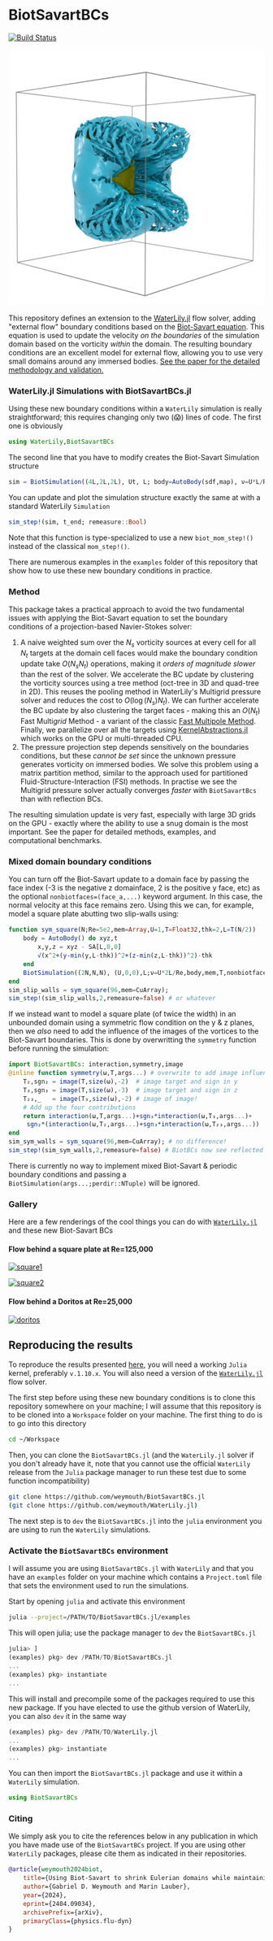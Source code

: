 # BiotSavartBCs

[![Build Status](https://github.com/weymouth/BiotSavartBCs.jl/actions/workflows/CI.yml/badge.svg?branch=master)](https://github.com/weymouth/BiotSavartBCs.jl/actions/workflows/CI.yml?query=branch%3Amaster)

![disk](tex/fig/disk_high_re_7.png)

This repository defines an extension to the [WaterLily.jl](https://github.com/WaterLily-jl/WaterLily.jl) flow solver, adding "external flow" boundary conditions based on the [Biot-Savart equation](https://en.wikipedia.org/wiki/Biot%E2%80%93Savart_law#Aerodynamics_applications). This equation is used to update the velocity *on the boundaries* of the simulation domain based on the vorticity *within* the domain. The resulting boundary conditions are an excellent model for external flow, allowing you to use very small domains around any immersed bodies. [See the paper for the detailed methodology and validation.](https://physics.paperswithcode.com/paper/using-biot-savart-to-shrink-eulerian-domains)

### WaterLily.jl Simulations with BiotSavartBCs.jl

Using these new boundary conditions within a `WaterLily` simulation is really straightforward; this requires changing only two (😱) lines of code. The first one is obviously

```julia
using WaterLily,BiotSavartBCs
```
The second line that you have to modify creates the Biot-Savart Simulation structure
```julia
sim = BiotSimulation((4L,2L,2L), Ut, L; body=AutoBody(sdf,map), ν=U*L/Re, T, mem=CUDA.CuArray)
```
You can update and plot the simulation structure exactly the same at with a standard WaterLily `Simulation`
```julia
sim_step!(sim, t_end; remeasure::Bool)
```
Note that this function is type-specialized to use a new `biot_mom_step!()` instead of the classical `mom_step!()`.

There are numerous examples in the `examples` folder of this repository that show how to use these new boundary conditions in practice.

### Method

This package takes a practical approach to avoid the two fundamental issues with applying the Biot-Savart equation to set the boundary conditions of a projection-based Navier-Stokes solver: 
 1. A naive weighted sum over the $N_s$ vorticity sources at every cell for all $N_t$ targets at the domain cell faces would make the boundary condition update take $O(N_s N_t)$ operations, making it *orders of magnitude slower* than the rest of the solver. We accelerate the BC update by clustering the vorticity sources using a tree method (oct-tree in 3D and quad-tree in 2D). This reuses the pooling method in WaterLily's Multigrid pressure solver and reduces the cost to $O(\log(N_s) N_t)$. We can further accelerate the BC update by also clustering the target faces - making this an $O(N_t)$ Fast Multi*grid* Method - a variant of the classic [Fast Multipole Method](https://en.wikipedia.org/wiki/Fast_multipole_method). Finally, we parallelize over all the targets using [KernelAbstractions.jl](https://github.com/JuliaGPU/KernelAbstractions.jl) which works on the GPU or multi-threaded CPU.
 2. The pressure projection step depends sensitively on the boundaries conditions, but these *cannot be set* since the unknown pressure generates vorticity on immersed bodies. We solve this problem using a matrix partition method, similar to the approach used for partitioned Fluid-Structure-Interaction (FSI) methods. In practise we see the Multigrid pressure solver actually converges *faster* with `BiotSavartBcs` than with reflection BCs.

The resulting simulation update is very fast, especially with large 3D grids on the GPU - exactly where the ability to use a snug domain is the most important. See the paper for detailed methods, examples, and computational benchmarks. 

### Mixed domain boundary conditions

You can turn off the Biot-Savart update to a domain face by passing the face index (-3 is the negative z domainface, 2 is the positive y face, etc) as the optional `nonbiotfaces=(face_a,...)` keyword argument. In this case, the normal velocity at this face remains zero. Using this we can, for example, model a square plate abutting two slip-walls using:
```julia
function sym_square(N;Re=5e2,mem=Array,U=1,T=Float32,thk=2,L=T(N/2))
    body = AutoBody() do xyz,t
        x,y,z = xyz - SA[L,0,0]
        √(x^2+(y-min(y,L-thk))^2+(z-min(z,L-thk))^2)-thk
    end
    BiotSimulation((2N,N,N), (U,0,0),L;ν=U*2L/Re,body,mem,T,nonbiotfaces=(-2,-3))
end
sim_slip_walls = sym_square(96,mem=CuArray);
sim_step!(sim_slip_walls,2,remeasure=false) # or whatever
```

If we instead want to model a square plate (of twice the width) in an unbounded domain using a symmetric flow condition on the y & z planes, then we _also_ need to add the influence of the images of the vortices to the Biot-Savart boundaries. This is done by overwritting the `symmetry` function before running the simulation:
```julia
import BiotSavartBCs: interaction,symmetry,image
@inline function symmetry(ω,T,args...) # overwrite to add image influences
    T₂,sgn₂ = image(T,size(ω),-2)  # image target and sign in y
    T₃,sgn₃ = image(T,size(ω),-3)  # image target and sign in z
    T₂₃,_   = image(T₃,size(ω),-2) # image of image!
    # Add up the four contributions
    return interaction(ω,T,args...)+sgn₃*interaction(ω,T₃,args...)+
     sgn₂*(interaction(ω,T₂,args...)+sgn₃*interaction(ω,T₂₃,args...))
end
sim_sym_walls = sym_square(96,mem=CuArray); # no difference!
sim_step!(sim_sym_walls,2,remeasure=false) # BiotBCs now see reflected domain
```

There is currently no way to implement mixed Biot-Savart & periodic boundary conditions and passing a `BiotSimulation(args...;perdir::NTuple)` will be ignored.

### Gallery

Here are a few renderings of the cool things you can do with [`WaterLily.jl`](https://github.com/weymouth/WaterLily.jl) and these new Biot-Savart BCs

#### Flow behind a square plate at Re=125,000
[![square1](https://img.youtube.com/vi/CNQqI5rRdug/0.jpg)](https://www.youtube.com/shorts/CNQqI5rRdug)

[![square2](https://img.youtube.com/vi/tbf06uhnAEQ/0.jpg)](https://www.youtube.com/shorts/tbf06uhnAEQ)

#### Flow behind a Doritos at Re=25,000
[![doritos](https://img.youtube.com/vi/spFlx2YW0pg/0.jpg)](https://www.youtube.com/shorts/spFlx2YW0pg)

## Reproducing the results

To reproduce the results presented [here](https://arxiv.org/abs/2404.09034), you will need a working `Julia` kernel, preferably `v.1.10.x`. You will also need a version of the [`WaterLily.jl`](https://github.com/weymouth/WaterLily.jl) flow solver.

The first step before using these new boundary conditions is to clone this repository somewhere on your machine; I will assume that this repository is to be cloned into a `Workspace` folder on your machine. The first thing to do is to go into this directory
```bash
cd ~/Workspace
```
Then, you can clone the `BiotSavartBCs.jl` (and the `WaterLily.jl` solver if you don't already have it, note that you cannot use the official `WaterLily` release from the `Julia` package manager to run these test due to some function incompatibility)
```bash
git clone https://github.com/weymouth/BiotSavartBCs.jl
(git clone https://github.com/weymouth/WaterLily.jl)
```
The next step is to `dev` the `BiotSavartBCs.jl` into the `julia` environment you are using to run the `WaterLily` simulations.

### Activate the `BiotSavartBCs` environment

I will assume you are using `BiotSavartBCs.jl` with `WaterLily` and that you have an `examples` folder on your machine which contains a `Project.toml` file that sets the environment used to run the simulations. 

Start by opening `julia` and activate this environment
```bash
julia --project=/PATH/TO/BiotSavartBCs.jl/examples
```
This will open julia; use the package manager to `dev` the `BiotSavartBCs.jl`
```julia
julia> ]
(examples) pkg> dev /PATH/TO/BiotSavartBCs.jl
...
(examples) pkg> instantiate
...
```
This will install and precompile some of the packages required to use this new package. If you have elected to use the github version of WaterLily, you can also `dev` it in the same way
```julia
(examples) pkg> dev /PATH/TO/WaterLily.jl
...
(examples) pkg> instantiate
...
```
You can then import the `BiotSavartBCs.jl` package and use it within a `WaterLily` simulation.
```julia
using BiotSavartBCs
```

### Citing

We simply ask you to cite the references below in any publication in which you have made use of the `BiotSavartBCs` project. If you are using other `WaterLily` packages, please cite them as indicated in their repositories.

```bibtex
@article{weymouth2024biot,
    title={Using Biot-Savart to shrink Eulerian domains while maintaining or improving external flow accuracy}, 
    author={Gabriel D. Weymouth and Marin Lauber},
    year={2024},
    eprint={2404.09034},
    archivePrefix={arXiv},
    primaryClass={physics.flu-dyn}
}
```
